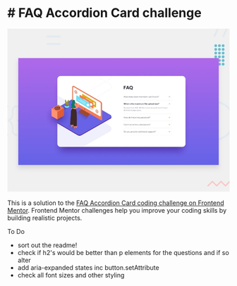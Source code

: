 # # FAQ Accordion Card challenge

![Design preview for the FAQ Accordion Card coding challenge](./design/desktop-preview.jpg)

This is a solution to the [FAQ Accordion Card coding challenge on Frontend Mentor](https://www.https://www.frontendmentor.io/challenges/faq-accordion-card-XlyjD0Oam). Frontend Mentor challenges help you improve your coding skills by building realistic projects.

To Do

- sort out the readme!
- check if h2's would be better than p elements for the questions and if so alter
- add aria-expanded states inc button.setAttribute
- check all font sizes and other styling
